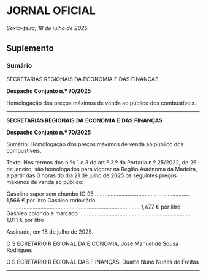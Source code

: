 # JORNAL OFICIAL

###### Sexta-feira, 18 de julho de 2025

## **Suplemento**

### **Sumário**

SECRETARIAS REGIONAIS DA ECONOMIA E DAS FINANÇAS

**Despacho Conjunto n.º 70/2025**

Homologação dos preços máximos de venda ao público dos combustíveis.




---

**SECRETARIAS** **REGIONAIS** **DA** **ECONOMIA** **E** **DAS** **FINANÇAS**


**Despacho Conjunto n.º 70/2025**


Sumário:
Homologação dos preços máximos de venda ao público dos combustíveis.

Texto:
Nos termos dos n.ºs 1 e 3 do art.º 3.º da Portaria n.º 25/2022, de 26 de janeiro, são homologados para vigorar na Região
Autónoma da Madeira, a partir das 0 horas do dia 21 de julho de 2025 os seguintes preços máximos de venda ao público:


Gasolina super sem chumbo IO 95 ............................................................. 1,566 € por litro
Gasóleo rodoviário ...................................................................................... 1,477 € por litro
Gasóleo colorido e marcado ........................................................................ 1,011 € por litro


Assinado, em 18 de julho de 2025.

O S ECRETÁRIO R EGIONAL DA E CONOMIA, José Manuel de Sousa Rodrigues

O S ECRETÁRIO R EGIONAL DAS F INANÇAS, Duarte Nuno Nunes de Freitas




---
